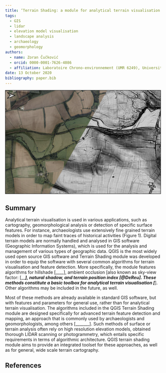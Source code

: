 ```yaml
---
title: ‘Terrain Shading: a module for analytical terrain visualisation in QGIS’
tags:
  - GIS
  - lidar
  - elevation model visualisation
  - landscape analysis
  - archaeology 
  - geomorphology
authors:
  - name: Zoran Čučković
  - orcid: 0000-0001-7626-4086
  - affiliation: Laboratoire Chrono-environnement (UMR 6249), Université de Bourgogne Franche-Comté
date: 13 October 2020
bibliography: paper.bib
---
```

 
 
![Figure 1. Historic agricultural landscape revealed by analytical shading of Lidar derived terrain model. We can see traces of field boundaries, paths, and some ploughing marks, especially in the upper right corner (Site: environs of Oxford, UK; data: [__________]; methods used: terrain position index (TPI), ambient occlusion and a bit of hillshading.).](fig1.png)

## Summary 

Analytical terrain visualisation is used in various applications, such as cartography, geomorphological analysis or detection of specific surface features. For instance, archaeologists use extensively fine grained terrain models in order to map faint traces of historical activities (Figure 1). Digital terrain models are normally handled and analysed in GIS software (Geographic Information Systems), which is used for the analysis and management of various types of geographic data. QGIS is the most widely used open source GIS software and Terrain Shading module was developed in order to equip the software with several common algorithms for terrain visualisation and feature detection. More specifically, the module features algorithms for hillshade [____], ambient occlusion [also known as sky-view factor: [_____], natural shadow, and terrain position index [@DeReu].  These methods constitute a basic toolbox for analytical terrain visualisation [___]. Other algorithms may be included in the future, as well. 

Most of these methods are already available in standard GIS software, but with features and parameters for general use, rather than for analytical terrain visualisation. The algorithms included in the QGIS Terrain Shading module are designed specifically for advanced terrain feature detection and mapping, an approach that is commonly used by archaeologists and geomorphologists, among others [_______]. Such methods of surface or terrain analysis often rely on high resolution elevation models, obtained thorough LIDAR scanning or photogrammetry, which entails specific requirements in terms of algorithmic architecture. QGIS terrain shading module aims to provide an integrated toolset for these approaches, as well as for general, wide scale terrain cartography.

## References
